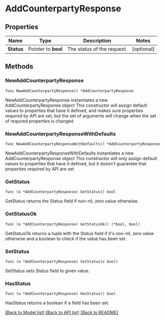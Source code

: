 # AddCounterpartyResponse

## Properties

Name | Type | Description | Notes
------------ | ------------- | ------------- | -------------
**Status** | Pointer to **bool** | The status of the request. | [optional] 

## Methods

### NewAddCounterpartyResponse

`func NewAddCounterpartyResponse() *AddCounterpartyResponse`

NewAddCounterpartyResponse instantiates a new AddCounterpartyResponse object
This constructor will assign default values to properties that have it defined,
and makes sure properties required by API are set, but the set of arguments
will change when the set of required properties is changed

### NewAddCounterpartyResponseWithDefaults

`func NewAddCounterpartyResponseWithDefaults() *AddCounterpartyResponse`

NewAddCounterpartyResponseWithDefaults instantiates a new AddCounterpartyResponse object
This constructor will only assign default values to properties that have it defined,
but it doesn't guarantee that properties required by API are set

### GetStatus

`func (o *AddCounterpartyResponse) GetStatus() bool`

GetStatus returns the Status field if non-nil, zero value otherwise.

### GetStatusOk

`func (o *AddCounterpartyResponse) GetStatusOk() (*bool, bool)`

GetStatusOk returns a tuple with the Status field if it's non-nil, zero value otherwise
and a boolean to check if the value has been set.

### SetStatus

`func (o *AddCounterpartyResponse) SetStatus(v bool)`

SetStatus sets Status field to given value.

### HasStatus

`func (o *AddCounterpartyResponse) HasStatus() bool`

HasStatus returns a boolean if a field has been set.


[[Back to Model list]](../README.md#documentation-for-models) [[Back to API list]](../README.md#documentation-for-api-endpoints) [[Back to README]](../README.md)


